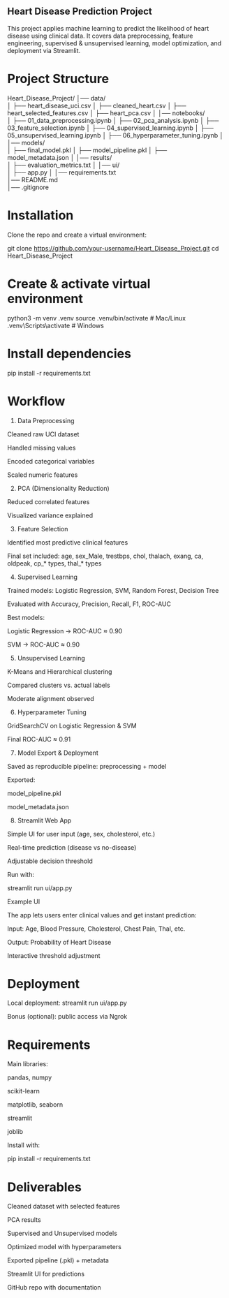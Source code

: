 ## Heart Disease Prediction Project

This project applies machine learning to predict the likelihood of heart disease using clinical data. It covers data preprocessing, feature engineering, supervised & unsupervised learning, model optimization, and deployment via Streamlit.

# Project Structure
Heart_Disease_Project/
│── data/                  
│   ├── heart_disease_uci.csv
│   ├── cleaned_heart.csv
│   ├── heart_selected_features.csv
│   ├── heart_pca.csv
│
│── notebooks/             
│   ├── 01_data_preprocessing.ipynb
│   ├── 02_pca_analysis.ipynb
│   ├── 03_feature_selection.ipynb
│   ├── 04_supervised_learning.ipynb
│   ├── 05_unsupervised_learning.ipynb
│   ├── 06_hyperparameter_tuning.ipynb
│
│── models/                
│   ├── final_model.pkl
│   ├── model_pipeline.pkl
│   ├── model_metadata.json
│
│── results/               
│   ├── evaluation_metrics.txt
│
│── ui/                    
│   ├── app.py
│
│── requirements.txt       
│── README.md             
│── .gitignore             

# Installation

Clone the repo and create a virtual environment:

git clone https://github.com/your-username/Heart_Disease_Project.git
cd Heart_Disease_Project

# Create & activate virtual environment
python3 -m venv .venv
source .venv/bin/activate   # Mac/Linux
.venv\Scripts\activate      # Windows

# Install dependencies
pip install -r requirements.txt

# Workflow
1. Data Preprocessing

Cleaned raw UCI dataset

Handled missing values

Encoded categorical variables

Scaled numeric features

2. PCA (Dimensionality Reduction)

Reduced correlated features

Visualized variance explained

3. Feature Selection

Identified most predictive clinical features

Final set included:
age, sex_Male, trestbps, chol, thalach, exang, ca, oldpeak, cp_* types, thal_* types

4. Supervised Learning

Trained models: Logistic Regression, SVM, Random Forest, Decision Tree

Evaluated with Accuracy, Precision, Recall, F1, ROC-AUC

Best models:

Logistic Regression → ROC-AUC ≈ 0.90

SVM → ROC-AUC ≈ 0.90

5. Unsupervised Learning

K-Means and Hierarchical clustering

Compared clusters vs. actual labels

Moderate alignment observed

6. Hyperparameter Tuning

GridSearchCV on Logistic Regression & SVM

Final ROC-AUC ≈ 0.91

7. Model Export & Deployment

Saved as reproducible pipeline: preprocessing + model

Exported:

model_pipeline.pkl

model_metadata.json

8. Streamlit Web App

Simple UI for user input (age, sex, cholesterol, etc.)

Real-time prediction (disease vs no-disease)

Adjustable decision threshold

Run with:

streamlit run ui/app.py

Example UI

The app lets users enter clinical values and get instant prediction:

Input: Age, Blood Pressure, Cholesterol, Chest Pain, Thal, etc.

Output: Probability of Heart Disease

Interactive threshold adjustment

# Deployment

Local deployment: streamlit run ui/app.py

Bonus (optional): public access via Ngrok

# Requirements

Main libraries:

pandas, numpy

scikit-learn

matplotlib, seaborn

streamlit

joblib

Install with:

pip install -r requirements.txt

# Deliverables

Cleaned dataset with selected features

PCA results

Supervised and Unsupervised models

Optimized model with hyperparameters

Exported pipeline (.pkl) + metadata

Streamlit UI for predictions

GitHub repo with documentation
